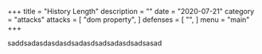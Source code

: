 +++
title = "History Length"
description = ""
date = "2020-07-21"
category = "attacks"
attacks = [
    "dom property",
]
defenses = [
    "",
]
menu = "main"
+++

saddsadasdasdasdsadasdsadsadasdsadsasad